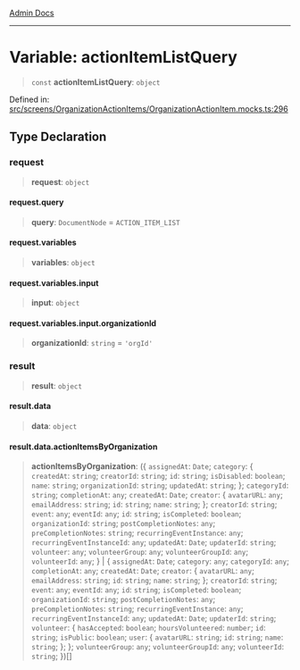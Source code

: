 [Admin Docs](/)

***

# Variable: actionItemListQuery

> `const` **actionItemListQuery**: `object`

Defined in: [src/screens/OrganizationActionItems/OrganizationActionItem.mocks.ts:296](https://github.com/PalisadoesFoundation/talawa-admin/blob/main/src/screens/OrganizationActionItems/OrganizationActionItem.mocks.ts#L296)

## Type Declaration

### request

> **request**: `object`

#### request.query

> **query**: `DocumentNode` = `ACTION_ITEM_LIST`

#### request.variables

> **variables**: `object`

#### request.variables.input

> **input**: `object`

#### request.variables.input.organizationId

> **organizationId**: `string` = `'orgId'`

### result

> **result**: `object`

#### result.data

> **data**: `object`

#### result.data.actionItemsByOrganization

> **actionItemsByOrganization**: (\{ `assignedAt`: `Date`; `category`: \{ `createdAt`: `string`; `creatorId`: `string`; `id`: `string`; `isDisabled`: `boolean`; `name`: `string`; `organizationId`: `string`; `updatedAt`: `string`; \}; `categoryId`: `string`; `completionAt`: `any`; `createdAt`: `Date`; `creator`: \{ `avatarURL`: `any`; `emailAddress`: `string`; `id`: `string`; `name`: `string`; \}; `creatorId`: `string`; `event`: `any`; `eventId`: `any`; `id`: `string`; `isCompleted`: `boolean`; `organizationId`: `string`; `postCompletionNotes`: `any`; `preCompletionNotes`: `string`; `recurringEventInstance`: `any`; `recurringEventInstanceId`: `any`; `updatedAt`: `Date`; `updaterId`: `string`; `volunteer`: `any`; `volunteerGroup`: `any`; `volunteerGroupId`: `any`; `volunteerId`: `any`; \} \| \{ `assignedAt`: `Date`; `category`: `any`; `categoryId`: `any`; `completionAt`: `any`; `createdAt`: `Date`; `creator`: \{ `avatarURL`: `any`; `emailAddress`: `string`; `id`: `string`; `name`: `string`; \}; `creatorId`: `string`; `event`: `any`; `eventId`: `any`; `id`: `string`; `isCompleted`: `boolean`; `organizationId`: `string`; `postCompletionNotes`: `any`; `preCompletionNotes`: `string`; `recurringEventInstance`: `any`; `recurringEventInstanceId`: `any`; `updatedAt`: `Date`; `updaterId`: `string`; `volunteer`: \{ `hasAccepted`: `boolean`; `hoursVolunteered`: `number`; `id`: `string`; `isPublic`: `boolean`; `user`: \{ `avatarURL`: `string`; `id`: `string`; `name`: `string`; \}; \}; `volunteerGroup`: `any`; `volunteerGroupId`: `any`; `volunteerId`: `string`; \})[]
